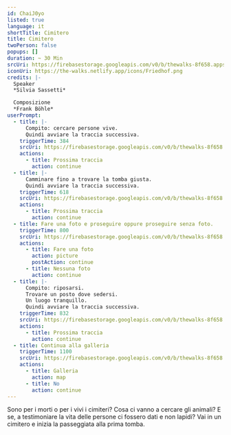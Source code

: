 ```yaml
---
id: ChaiJ0yo
listed: true
language: it
shortTitle: Cimitero
title: Cimitero
twoPerson: false
popups: []
duration: ~ 30 Min
srcUri: https://firebasestorage.googleapis.com/v0/b/thewalks-8f658.appspot.com/o/mp3%2Fv0%2Fit_ChaiJ0yo%2Fit_ChaiJ0yo.mp3?alt=media&token=36fd8563-cc39-441d-9c2f-f4982dc7dbbc
iconUri: https://the-walks.netlify.app/icons/Friedhof.png
credits: |-
  Speaker
  *Silvia Sassetti*

  Composizione
  *Frank Böhle*
userPrompt:
  - title: |-
      Compito: cercare persone vive.
      Quindi avviare la traccia successiva.
    triggerTime: 384
    srcUri: https://firebasestorage.googleapis.com/v0/b/thewalks-8f658.appspot.com/o/mp3%2Fv0%2Fde_ChaiJ0yo%2Fde_ChaiJ0yo_loop_1.mp3?alt=media&token=7d3b45a7-12e5-4400-8c15-33886e2204a1
    actions:
      - title: Prossima traccia
        action: continue
  - title: |-
      Camminare fino a trovare la tomba giusta. 
      Quindi avviare la traccia successiva.
    triggerTime: 618
    srcUri: https://firebasestorage.googleapis.com/v0/b/thewalks-8f658.appspot.com/o/mp3%2Fv0%2Fde_ChaiJ0yo%2Fde_ChaiJ0yo_loop_2.mp3?alt=media&token=375131c9-94b6-4097-b026-003be5056fbc
    actions:
      - title: Prossima traccia
        action: continue
  - title: Fare una foto e proseguire oppure proseguire senza foto.
    triggerTime: 800
    srcUri: https://firebasestorage.googleapis.com/v0/b/thewalks-8f658.appspot.com/o/mp3%2Fv0%2Fit_ChaiJ0yo%2Fit_ChaiJ0yo_loop_3.mp3?alt=media&token=566d6f23-5cf6-49d8-8f08-7a3f787d3fd0
    actions:
      - title: Fare una foto
        action: picture
        postAction: continue
      - title: Nessuna foto
        action: continue
  - title: |-
      Compito: riposarsi. 
      Trovare un posto dove sedersi.
      Un luogo tranquillo.
      Quindi avviare la traccia successiva.
    triggerTime: 832
    srcUri: https://firebasestorage.googleapis.com/v0/b/thewalks-8f658.appspot.com/o/mp3%2Fv0%2Fde_ChaiJ0yo%2Fde_ChaiJ0yo_loop_4.mp3?alt=media&token=ffd6fa93-15dd-4036-bbf7-b173a7c67e9e
    actions:
      - title: Prossima traccia
        action: continue
  - title: Continua alla galleria
    triggerTime: 1100
    srcUri: https://firebasestorage.googleapis.com/v0/b/thewalks-8f658.appspot.com/o/static%2Fmedias%2Fmulti_Zeubeel8_loop.mp3?alt=media&token=88349085-3303-48b9-bdc6-fd7b09519a26
    actions:
      - title: Galleria
        action: map
      - title: No
        action: continue
---
```

Sono per i morti o per i vivi i cimiteri? Cosa ci vanno a cercare gli animali? E se, a testimoniare la vita delle persone ci fossero dati e non lapidi? Vai in un cimitero e inizia la passeggiata alla prima tomba.